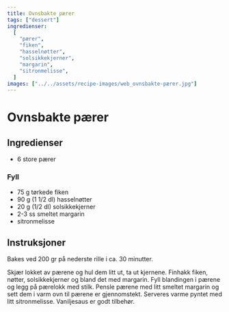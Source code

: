```yaml
---
title: Ovnsbakte pærer
tags: ["dessert"]
ingredienser:
  [
    "pærer",
    "fiken",
    "hasselnøtter",
    "solsikkekjerner",
    "margarin",
    "sitronmelisse",
  ]
images: ["../../assets/recipe-images/web_ovnsbakte-pærer.jpg"]
---
```


# Ovnsbakte pærer

## Ingredienser

- 6 store pærer

### Fyll

- 75 g tørkede fiken
- 90 g (1 1/2 dl) hasselnøtter
- 20 g (1/2 dl) solsikkekjerner
- 2-3 ss smeltet margarin
- sitronmelisse

## Instruksjoner

Bakes ved 200 gr på nederste rille i ca. 30 minutter.

Skjær lokket av pærene og hul dem litt ut, ta ut kjernene. Finhakk fiken, nøtter, solsikkekjerner og bland det med margarin. Fyll blandingen i pærene og legg på pærelokk med stilk. Pensle pærene med litt smeltet margarin og sett dem i varm ovn til pærene er gjennomstekt. Serveres varme pyntet med litt sitronmelisse. Vaniljesaus er godt tilbehør.
